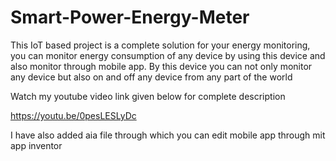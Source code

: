 # Smart-Power-Energy-Meter
This IoT based project is a complete solution for your energy monitoring, 
you can monitor energy consumption of any device by using this device and also monitor through mobile app.
By this device you can not only monitor any device but also on and off any device from any part of the world


Watch my youtube video link given below for complete description 

https://youtu.be/0pesLESLyDc

I have also added aia file through which you can edit mobile app through mit app inventor
